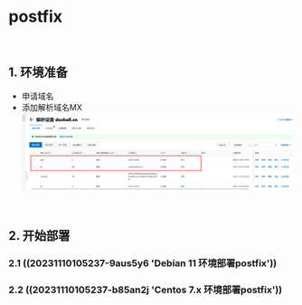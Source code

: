 # postfix

‍

## 1. 环境准备

* 申请域名
* 添加解析域名MX  
  ​![1698647322330](assets/1698647322330-20231030142904-w7xesnf.png)

‍

## 2. 开始部署

### 2.1 ((20231110105237-9aus5y6 'Debian 11 环境部署postfix'))

### 2.2 ((20231110105237-b85an2j 'Centos 7.x 环境部署postfix'))

‍
